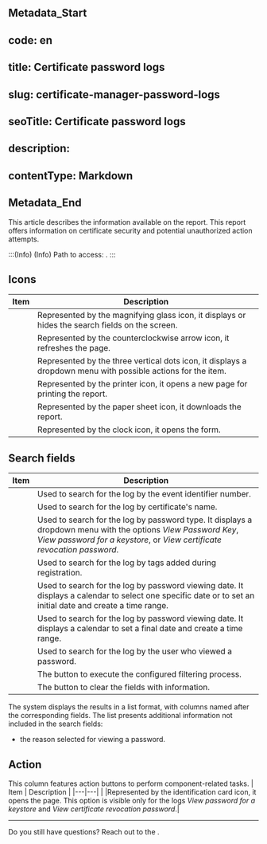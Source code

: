 ## Metadata_Start 
## code: en
## title: Certificate password logs 
## slug: certificate-manager-password-logs 
## seoTitle: Certificate password logs 
## description:  
## contentType: Markdown 
## Metadata_End
This article describes the information available on the  report. This report offers information on certificate security and potential unauthorized action attempts. 

:::(Info) (Info)
Path to access: .
:::

## Icons
| Item | Description |
| --- | --- |
||Represented by the magnifying glass icon, it displays or hides the search fields on the screen.
||Represented by the counterclockwise arrow icon, it refreshes the page.
||Represented by the three vertical dots icon, it displays a dropdown menu with possible actions for the item.
||Represented by the printer icon, it opens a new page for printing the report.
||Represented by the paper sheet icon, it downloads the report.
||Represented by the clock icon, it opens the  form.

##  Search fields

| Item | Description |
| --- | --- |
|  |Used to search for the log by the event identifier number.|
|  |Used to search for the log by certificate's name.|
|  |Used to search for the log by password type. It displays a dropdown menu with the options *View Password Key*, *View password for a keystore*, or *View certificate revocation password*.| 
|  |Used to search for the log by tags added during registration.|
| |Used to search for the log by password viewing date. It displays a calendar to select one specific date or to set an initial date and create a time range.|
|  |Used to search for the log by password viewing date. It displays a calendar to set a final date and create a time range.|
|  |Used to search for the log by the user who viewed a password.|
||The button to execute the configured filtering process.
||The button to clear the fields with information.

The system displays the results in a list format, with columns named after the corresponding fields. The list presents additional information not included in the search fields:

*  the reason selected for viewing a password.

##  Action
This column features action buttons to perform component-related tasks.
| Item | Description |
|---|---|
|  |Represented by the identification card icon, it opens the  page. This option is visible only for the logs *View password for a keystore* and *View certificate revocation password*.|
***
Do you still have questions? Reach out to the .
